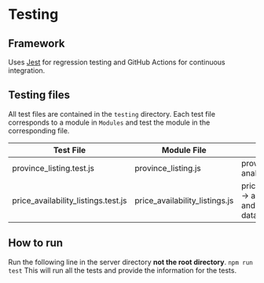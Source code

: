 # Testing
## Framework
Uses [Jest](https://jestjs.io/en/) for regression testing and GitHub Actions for continuous integration.

## Testing files
All test files are contained in the `testing` directory. 
Each test file corresponds to a module in `Modules` and test the module in the corresponding file.

Test File | Module File | Function
------------ | ------------- | -------------
province_listing.test.js | province_listing.js | province_analysis -> analyze province data
price_availability_listings.test.js | price_availability_listings.js | price_availability_listings -> analyze room_type and neighbourhood data

## How to run
Run the following line in the server directory **not the root directory**.
`npm run test`
This will run all the tests and provide the information for the tests.